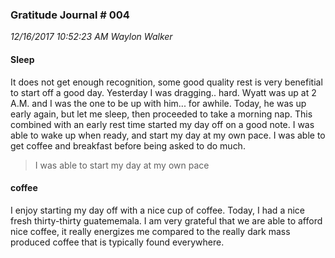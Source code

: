 <style>@import url("https://goo.gl/RrPQm5")</style>


### Gratitude Journal # 004
_12/16/2017 10:52:23 AM Waylon Walker_

#### Sleep

It does not get enough recognition, some good quality rest is very benefitial to start off a good day.  Yesterday I was dragging.. hard.  Wyatt was up at 2 A.M. and I was the one to be up with him... for awhile.  Today, he was up early again, but let me sleep, then proceeded to take a morning nap. This combined with an early rest time started my day off on a good note.  I was able to wake up when ready, and start my day at my own pace.  I was able to get coffee and breakfast before being asked to do much.

> I was able to start my day at my own pace

#### coffee

I enjoy starting my day off with a nice cup of coffee.  Today, I had a nice fresh thirty-thirty guatememala.  I am very grateful that we are able to afford nice coffee, it really energizes me compared to the really dark mass produced coffee that is typically found everywhere.
